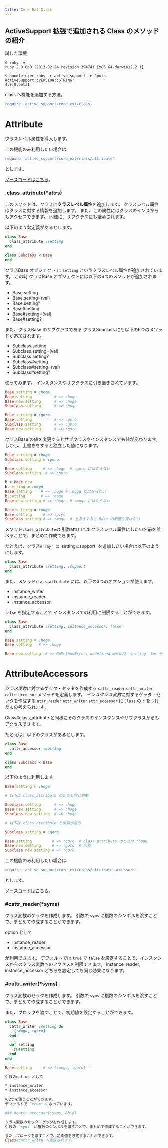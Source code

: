 ```yaml
---
title: Core Ext Class
---
```

ActiveSupport 拡張で追加される Class のメソッドの紹介
--------------------------------------------------------------------------------

試した環境

```
$ ruby -v
ruby 2.0.0p0 (2013-02-24 revision 39474) [x86_64-darwin12.2.1]
```

```
$ bundle exec ruby -r active_support -e 'puts ActiveSupport::VERSION::STRING'
4.0.0.beta1
```

class へ機能を追加する方法。

```ruby
require 'active_support/core_ext/class'
```

Attribute
================================================================================

クラスレベル属性を導入します。

この機能のみ利用したい場合は:

```ruby
require 'active_support/core_ext/class/attribute'
```

とします。

[ソースコードはこちら](https://github.com/rails/rails/blob/v4.0.0.beta1/activesupport/lib/active_support/core_ext/class/attribute.rb)。

### .class_attribute(*attrs)

このメソッドは、クラスに**クラスレベル属性**を追加します。
クラスレベル属性はクラスに対する情報を追加します。
また、この属性にはクラスのインスからもアクセスできます。
同様に、サブクラスにも継承されます。

以下のような定義があるとします。

```ruby
class Base
  class_attribute :setting
end

class Subclass < Base
end
```

クラスBase オブジェクト に `setting` というクラスレベル属性が追加されています。
この時 クラスBase オブジェクトには以下の6つのメソッドが追加されます。

* Base.setting
* Base.setting=(val)
* Base.setting?
* Base#setting
* Base#setting=(val)
* Base#setting?

また、クラスBase のサブクラスである クラスSubclass にも以下の6つのメソッドが追加されます。

* Subclass.setting
* Subclass.setting=(val)
* Subclass.setting?
* Subclass#setting
* Subclass#setting=(val)
* Subclass#setting?

使ってみます。
インスタンスやサブクラスに引き継ぎされています。

```ruby
Base.setting = :hoge
Base.setting          # => :hoge
Base.new.setting      # => :hoge
Subclass.setting      # => :hoge

Base.setting = :goro
Base.setting          # => :goro
Subclass.setting      # => :goro
Base.new.setting      # => :goro
```

クラスBase の値を変更するとサブクラスやインスタンスでも値が変わります。
しかし、上書きをすると独立した値になります。

```ruby
Base.setting = :hoge
Subclass.setting = :goro

Base.setting     # => :hoge  # :goro にはならない
Subclass.setting  # => :goro

b = Base.new
b.setting = :mogu
Base.setting    # => :hoge # :mogu にはならない
b.setting       # => :mogu
Base.new.setting # => :hoge  # :mogu にはならない

Base.setting = :mogu
Base.setting     # => :piyo
Subclass.setting # => :mogu  # 上書きすると Base の影響を受けない
```

メソッド`class_attribute`の 引数attrs には クラスレベル属性にしたい名前を並べることで、まとめて作成できます。

たとえば、クラス`Array' に `setting` と `support` を追加したい場合は以下のようにします。

```ruby
class Base
  class_attribute :setting, :support
end
```

また、メソッド`class_attribute` には、以下の3つのオプションが使えます。

* instance_writer
* instance_reader
* instance_accessor

`false` を指定することで インスタンスでの利用に制限することができます。

```ruby
class Base
  class_attribute :setting, instance_accessor: false
end

Base.setting = :hoge
Base.setting   # => :hoge

Base.new.setting  # => NoMethodError: undefined method `setting' for #<Base:0x007fe0420b3ba8>
```

AttributeAccessors
================================================================================

*クラス変数*に対するゲッタ・セッタを作成する `cattr_reader` `cattr_writer` `cattr_accessor` メソッドを定義します。
*インスタンス変数*に対するゲッタ・セッタを作成する `attr_reader` `attr_writer` `attr_accessor` に `Class` の `c` をつけたもの考えられます。

Class#class_attribute と同様にそのクラスのインスタンスやサブクラスからもアクセスできます。

たとえば、以下のクラスがあるとします。

```ruby
class Base
  cattr_accessor :setting
end

class Subclass < Base
end
```

以下のように利用します。

```ruby
Base.setting = :hoge

# 以下は class_attribute のときと同じ挙動

Subclass.setting      # => :hoge
Base.new.setting      # => :hoge
Subclass.new.setting  # => :hoge

# 以下は class_attribute と挙動が違う

Subclass.setting = :goro

Base.setting         # => :goro  # class_attribute のときは :hoge
Base.new.setting     # => :goro  # 同様
Subclass.new.setting # => :goro
```

この機能のみ利用したい場合は:

```ruby
require 'active_support/core_ext/class/attribute_accessors'
```

とします。

[ソースコードはこちら](https://github.com/rails/rails/blob/v4.0.0.beta1/activesupport/lib/active_support/core_ext/class/attribute_accessors.rb)。

### #cattr_reader(*syms)

クラス変数のゲッタを作成します。
引数の `syms` に複数のシンボルを渡すことで、まとめて作成することができます。

option として

* instance_reader
* instance_accessor

が利用できます。
デフォルトでは `true` で `false` を設定することで、インスタンスからのクラス変数へのアクセスを制限できます。
instance_reader, instance_accessor どちらを設定しても同じ効果になります。

### #cattr_writer(*syms)

クラス変数のセッタを作成します。
引数の `syms` に複数のシンボルを渡すことで、まとめて作成することができます。

また、ブロックを渡すことで、初期値を設定することができます。

```ruby
class Base
  cattr_writer :setting do
    [:mogu, :goro]
  end

  def setting
    @@setting
  end
end

Base.setting     # => [:mogu, :goro]```

引数のoption として

* instance_writer
* instance_accessor

の2つを使うことができます。
デファルトで `true` になっています。

### #cattr_accessor(*syms, &blk)

クラス変数のセッタ・ゲッタを作成します。
引数の `syms` に複数のシンボルを渡すことで、まとめて作成することができます。

また、ブロックを渡すことで、初期値を設定することができます。
Class#cattr_write へ委譲されます。
